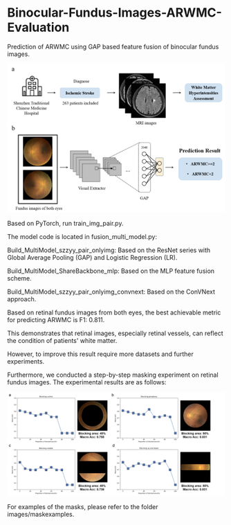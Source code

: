 # Binocular-Fundus-Images-ARWMC-Evaluation

Prediction of ARWMC using GAP based feature fusion of binocular fundus images.


![image](images/fig1.png)

Based on PyTorch, run train_img_pair.py.

The model code is located in fusion_multi_model.py:

Build_MultiModel_szzyy_pair_onlyimg: Based on the ResNet series with Global Average Pooling (GAP) and Logistic Regression (LR).

Build_MultiModel_ShareBackbone_mlp: Based on the MLP feature fusion scheme.

Build_MultiModel_szzyy_pair_onlyimg_convnext: Based on the ConVNext approach.

Based on retinal fundus images from both eyes, the best achievable metric for predicting ARWMC is F1: 0.811. 

This demonstrates that retinal images, especially retinal vessels, can reflect the condition of patients' white matter. 

However, to improve this result require more datasets and further experiments.

Furthermore, we conducted a step-by-step masking experiment on retinal fundus images. The experimental results are as follows:

![image](images/fig2.png)


For examples of the masks, please refer to the folder images/maskexamples.




